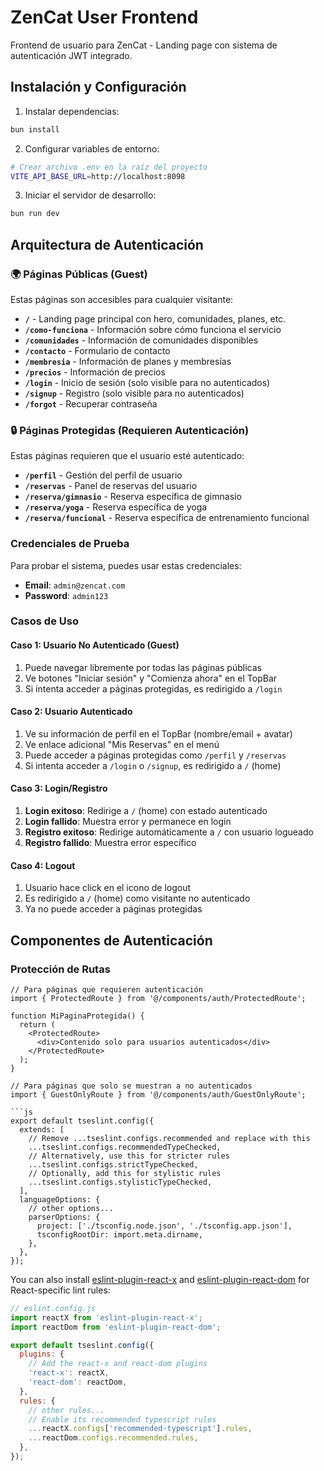 # ZenCat User Frontend

Frontend de usuario para ZenCat - Landing page con sistema de autenticación JWT integrado.

## Instalación y Configuración

1. Instalar dependencias:
```bash
bun install
```

2. Configurar variables de entorno:
```bash
# Crear archivo .env en la raíz del proyecto
VITE_API_BASE_URL=http://localhost:8098
```

3. Iniciar el servidor de desarrollo:
```bash
bun run dev
```

## Arquitectura de Autenticación

### 🌍 Páginas Públicas (Guest)
Estas páginas son accesibles para cualquier visitante:

- **`/`** - Landing page principal con hero, comunidades, planes, etc.
- **`/como-funciona`** - Información sobre cómo funciona el servicio
- **`/comunidades`** - Información de comunidades disponibles
- **`/contacto`** - Formulario de contacto
- **`/membresia`** - Información de planes y membresías
- **`/precios`** - Información de precios
- **`/login`** - Inicio de sesión (solo visible para no autenticados)
- **`/signup`** - Registro (solo visible para no autenticados)
- **`/forgot`** - Recuperar contraseña

### 🔒 Páginas Protegidas (Requieren Autenticación)
Estas páginas requieren que el usuario esté autenticado:

- **`/perfil`** - Gestión del perfil de usuario
- **`/reservas`** - Panel de reservas del usuario
- **`/reserva/gimnasio`** - Reserva específica de gimnasio
- **`/reserva/yoga`** - Reserva específica de yoga  
- **`/reserva/funcional`** - Reserva específica de entrenamiento funcional

### Credenciales de Prueba

Para probar el sistema, puedes usar estas credenciales:

- **Email**: `admin@zencat.com`
- **Password**: `admin123`

### Casos de Uso

#### Caso 1: Usuario No Autenticado (Guest)
1. Puede navegar libremente por todas las páginas públicas
2. Ve botones "Iniciar sesión" y "Comienza ahora" en el TopBar
3. Si intenta acceder a páginas protegidas, es redirigido a `/login`

#### Caso 2: Usuario Autenticado
1. Ve su información de perfil en el TopBar (nombre/email + avatar)
2. Ve enlace adicional "Mis Reservas" en el menú
3. Puede acceder a páginas protegidas como `/perfil` y `/reservas`
4. Si intenta acceder a `/login` o `/signup`, es redirigido a `/` (home)

#### Caso 3: Login/Registro
1. **Login exitoso**: Redirige a `/` (home) con estado autenticado
2. **Login fallido**: Muestra error y permanece en login
3. **Registro exitoso**: Redirige automáticamente a `/` con usuario logueado
4. **Registro fallido**: Muestra error específico

#### Caso 4: Logout
1. Usuario hace click en el icono de logout
2. Es redirigido a `/` (home) como visitante no autenticado
3. Ya no puede acceder a páginas protegidas

## Componentes de Autenticación

### Protección de Rutas

```tsx
// Para páginas que requieren autenticación
import { ProtectedRoute } from '@/components/auth/ProtectedRoute';

function MiPaginaProtegida() {
  return (
    <ProtectedRoute>
      <div>Contenido solo para usuarios autenticados</div>
    </ProtectedRoute>
  );
}
```

```tsx
// Para páginas que solo se muestran a no autenticados
import { GuestOnlyRoute } from '@/components/auth/GuestOnlyRoute';

```js
export default tseslint.config({
  extends: [
    // Remove ...tseslint.configs.recommended and replace with this
    ...tseslint.configs.recommendedTypeChecked,
    // Alternatively, use this for stricter rules
    ...tseslint.configs.strictTypeChecked,
    // Optionally, add this for stylistic rules
    ...tseslint.configs.stylisticTypeChecked,
  ],
  languageOptions: {
    // other options...
    parserOptions: {
      project: ['./tsconfig.node.json', './tsconfig.app.json'],
      tsconfigRootDir: import.meta.dirname,
    },
  },
});
```

You can also install [eslint-plugin-react-x](https://github.com/Rel1cx/eslint-react/tree/main/packages/plugins/eslint-plugin-react-x) and [eslint-plugin-react-dom](https://github.com/Rel1cx/eslint-react/tree/main/packages/plugins/eslint-plugin-react-dom) for React-specific lint rules:

```js
// eslint.config.js
import reactX from 'eslint-plugin-react-x';
import reactDom from 'eslint-plugin-react-dom';

export default tseslint.config({
  plugins: {
    // Add the react-x and react-dom plugins
    'react-x': reactX,
    'react-dom': reactDom,
  },
  rules: {
    // other rules...
    // Enable its recommended typescript rules
    ...reactX.configs['recommended-typescript'].rules,
    ...reactDom.configs.recommended.rules,
  },
});
```
